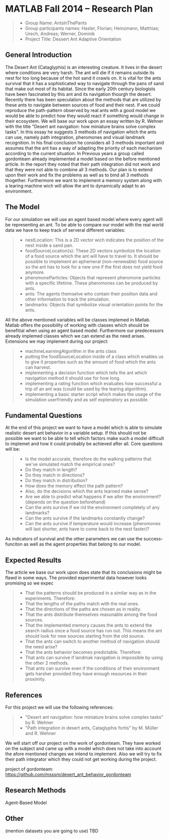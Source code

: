 # MATLAB Fall 2014 – Research Plan

> * Group Name: AntsInThePants
> * Group participants names: Hasler, Florian; Heinzmann, Matthias; Urech, Andreas; Werner, Dominik
> * Project Title: Dessert Ant Adaptive Orientation

## General Introduction

The Desert Ant (Cataglyphis) is an interesting creature. It lives in the desert where conditions are very harsh. The ant will die if it remains outside its nest for too long because of the hot sand it crawls on. It is vital for the ants survival that it has a sophisticated way to navigate through the pans of sand that make out most of its habitat. Since the early 20th century biologists have been fascinated by this ant and its navigation thourgh the desert. Recently there has been speculation about the methods that are utilized by these ants to navigate between sources of food and their nest. If we could reproduce the path-pattern observed by real ants with a good model we would be able to predict how they would react if something would change in their ecosystem.
We will base our work upon an essay written by R. Wehner with the title "Desert ant navigation: how miniature brains solve complex tasks". In this essay he suggests 3 methods of navigation which the ants can use, namely path integration, pheromones and visual landmark recognition. In his final conclusion he considers all 3 methods important and assumes that the ant has a way of adapting the priority of each mechanism according to the current situation.
In Previous years a group called gordonteam already implemented a model based on the before mentioned article. In the report they noted that their path integration did not work and that they were not able to combine all 3 methods. Our plan is to extend upon their work and fix the problems as well as to bind all 3 methods thogether. Furthermore we want to implement a memory system along with a learing machine wich will allow the ant to dynamically adapt to an environment.

## The Model

For our simulation we will use an agent based model where every agent will be representing an ant. To be able to compare our model with the real world data we have to keep track of serveral different variables:
> * nestLocation: This is a 2D vector wich indicates the position of the nest inside a sand pan.
> * foodSourceLocation(s): These 2D vectors symbolize the location of a food source which the ant will have to travel to. It should be possible to implement an ephemeral (non-renewable) food source so the ant has to look for a new one if the first does not yield food anymore.
> * pheromoneParticles: Objects that represent pheromone particles with a specific lifetime. These pheromones can be produced by ants.
> * ants: The agents themselve who contain their position data and other information to track the simulation.
> * landmarks: Objects that symbolize visual orientation points for the ants.

All the above mentioned variables will be classes implemed in Matlab. Matlab offers the possibility of working with classes which should be benefitial when using an agent based model. Furthermore our predecessors already implemed classes which we can extend as the need arises.
Extensions we may implement during our project:
> * machineLearningAlgorithm in the ants class
> * putting the foodSourceLocation inside of a class which enables us to give it properties such as the amount of food which the ants can harvest.
> * implementing a decision function which tells the ant which navigation method it should use for how long.
> * implementing a rating function which evaluates how successful a trip of an ant was (could be used by the learing algorithm).
> * implementing a basic starter script which makes the usage of the simulation userfriendly and as self explenatory as possible.

## Fundamental Questions

At the end of this project we want to have a model which is able to simulate realistic desert ant behavior in a variable setup. If this should not be possible we want to be able to tell which factors make such a model difficult to implemet and how it could probably be achieved after all.
Core questions will be:
> * Is the model accurate, therefore do the walking patterns that we've simulated match the empirical ones?
>  * Do they match in length?
>  * Do they match in directions?
>  * Do they match in distribution?
>  * How does the memory effect the path pattern?
>  * Also, do the decisions which the ants learned make sense?
> * Are we able to predict what happens if we alter the environment? (depends on the question beforehand)
>  * Can the ants survive if we rid the environment completely of any landmarks?
>  * Can the ants survive if the landmarks constantly change?
>  * Can the ants survive if temperature would increase (pheromones will last shorter, ants have to come back to the nest faster)?

As indicators of survival and the other parameters we can use the success-funciton as well as the agent properties that belong to our model.

## Expected Results

The article we base our work upon does state that its conclusions might be flawd in some ways. The provided experimental data however looks promising so we expec

> * That the patterns should be produced in a similar way as in the experiments. Therefore:
>  * That the lengths of the paths match with the real ones.
>  * That the directions of the paths are chosen as in reality.
>  * That the ants distribute themselves reasonable among the food sources.
>  * That the implemented memory causes the ants to extend the search radius once a food source has run out. This means the ant should look for new sources starting from the old source.
>  * That the ants can switch to another method of navigation should the need arise?
> * That the ants behavior becomes predictable. Therefore:
>  * That ants can survive if landmak navigation is impossible by using the other 2 methods.
>  * That ants can survive even if the conditions of their environment gets harsher provided they have enough resources in their proximity.

## References 

For this project we will use the following references:
> * "Desert ant navigation: how miniature brains solve complex tasks" by R. Wehner
> * "Path integration in desert ants, Cataglyphis fortis" by M. Müller and R. Wehner

We will start off our project on the work of gordonteam. They have worked on the subject and came up with a model which does not take into account the afore mentioned changes we intend to implement. Also we will try to fix their path integrator which they could not get working during the project.

project of gordonteam: https://github.com/msssm/desert_ant_behavior_gordonteam

## Research Methods

Agent-Based Model


## Other

(mention datasets you are going to use) TBD
